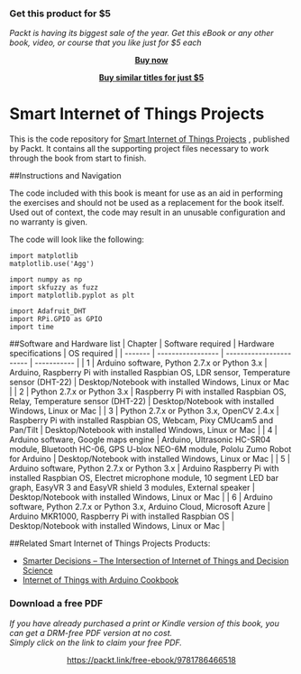 
### Get this product for $5

<i>Packt is having its biggest sale of the year. Get this eBook or any other book, video, or course that you like just for $5 each</i>


<b><p align='center'>[Buy now](https://packt.link/9781786466518)</p></b>


<b><p align='center'>[Buy similar titles for just $5](https://subscription.packtpub.com/search)</p></b>


# Smart Internet of Things Projects

This is the code repository for [Smart Internet of Things Projects](https://www.packtpub.com/hardware-and-creative/smart-internet-things-projects?utm_source=github&utm_campaign=9781786466518&utm_medium=repository) , published by Packt. It contains all the supporting project files necessary to work through the book from start to finish.

##Instructions and Navigation

The code included with this book is meant for use as an aid in performing the exercises and should not be used as a replacement for the book itself.
Used out of context, the code may result in an unusable configuration and no warranty is given.

The code will look like the following:
```
import matplotlib
matplotlib.use('Agg')

import numpy as np
import skfuzzy as fuzz
import matplotlib.pyplot as plt

import Adafruit_DHT
import RPi.GPIO as GPIO
import time

```

##Software and Hardware list
| Chapter | Software required | Hardware specifications | OS required |
| ------- | ----------------- | ----------------------- | ----------- |
| 1 | Arduino software, Python 2.7.x or Python 3.x | Arduino, Raspberry Pi with installed Raspbian OS, LDR sensor, Temperature sensor (DHT-22) | Desktop/Notebook with installed Windows, Linux or Mac |
| 2 | Python 2.7.x or Python 3.x | Raspberry Pi with installed Raspbian OS, Relay, Temperature sensor (DHT-22)  |  Desktop/Notebook with installed Windows, Linux or Mac |
| 3 | Python 2.7.x or Python 3.x, OpenCV 2.4.x | Raspberry Pi with installed Raspbian OS, Webcam, Pixy CMUcam5 and Pan/Tilt | Desktop/Notebook with installed Windows, Linux or Mac |
| 4 | Arduino software, Google maps engine | Arduino, Ultrasonic HC-SR04 module, Bluetooth HC-06, GPS U-blox NEO-6M module, Pololu Zumo Robot for Arduino | Desktop/Notebook with installed Windows, Linux or Mac |
| 5 | Arduino software, Python 2.7.x or Python 3.x | Arduino Raspberry Pi with installed Raspbian OS, Electret microphone module, 10 segment LED bar graph, EasyVR 3 and EasyVR shield 3 modules, External speaker | Desktop/Notebook with installed Windows, Linux or Mac |
| 6 | Arduino software, Python 2.7.x or Python 3.x, Arduino Cloud, Microsoft Azure | Arduino MKR1000, Raspberry Pi with installed Raspbian OS | Desktop/Notebook with installed Windows, Linux or Mac |



##Related Smart Internet of Things Projects Products:

* [Smarter Decisions – The Intersection of Internet of Things and Decision Science](https://www.packtpub.com/big-data-and-business-intelligence/smarter-decisions-intersection-internet-things-and-decision-scien?utm_source=github&utm_campaign=9781785884191&utm_medium=repository)
* [Internet of Things with Arduino Cookbook](https://www.packtpub.com/hardware-and-creative/internet-things-arduino-cookbook?utm_source=github&utm_campaign=9781785286582&utm_medium=repository)


### Download a free PDF

 <i>If you have already purchased a print or Kindle version of this book, you can get a DRM-free PDF version at no cost.<br>Simply click on the link to claim your free PDF.</i>
<p align="center"> <a href="https://packt.link/free-ebook/9781786466518">https://packt.link/free-ebook/9781786466518 </a> </p>